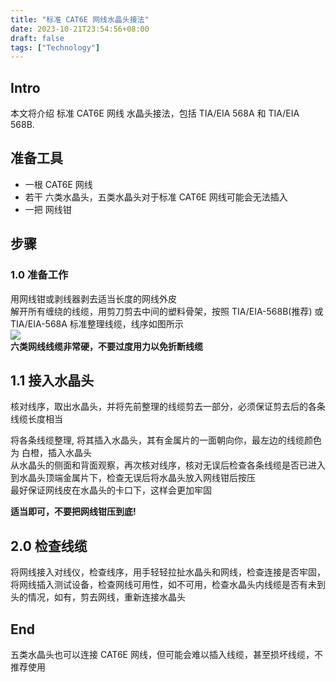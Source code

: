 ```yaml
---
title: "标准 CAT6E 网线水晶头接法"
date: 2023-10-21T23:54:56+08:00
draft: false
tags: ["Technology"]
---
```

## Intro
本文将介绍 标准 CAT6E 网线 水晶头接法，包括 TIA/EIA 568A 和 TIA/EIA 568B.
## 准备工具
- 一根 CAT6E 网线
- 若干 六类水晶头，五类水晶头对于标准 CAT6E 网线可能会无法插入
- 一把 网线钳
## 步骤
### 1.0 准备工作
用网线钳或剥线器剥去适当长度的网线外皮  
解开所有缠绕的线缆，用剪刀剪去中间的塑料骨架，按照 TIA/EIA-568B(推荐) 或 TIA/EIA-568A 标准整理线缆，线序如图所示  
![](/images.png)  
**六类网线线缆非常硬，不要过度用力以免折断线缆**
## 1.1 接入水晶头
核对线序，取出水晶头，并将先前整理的线缆剪去一部分，必须保证剪去后的各条线缆长度相当  

将各条线缆整理, 将其插入水晶头，其有金属片的一面朝向你，最左边的线缆颜色为 白橙，插入水晶头  
从水晶头的侧面和背面观察，再次核对线序，核对无误后检查各条线缆是否已进入到水晶头顶端金属片下，检查无误后将水晶头放入网线钳后按压  
最好保证网线皮在水晶头的卡口下，这样会更加牢固  

**适当即可，不要把网线钳压到底!**
## 2.0 检查线缆
将网线接入对线仪，检查线序，用手轻轻拉扯水晶头和网线，检查连接是否牢固，将网线插入测试设备，检查网线可用性，如不可用，检查水晶头内线缆是否有未到头的情况，如有，剪去网线，重新连接水晶头

## End
五类水晶头也可以连接 CAT6E 网线，但可能会难以插入线缆，甚至损坏线缆，不推荐使用

